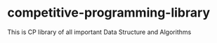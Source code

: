 # competitive-programming-library
This is CP library of all important Data Structure and Algorithms
